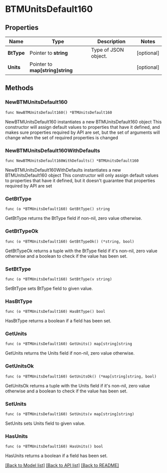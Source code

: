 # BTMUnitsDefault160

## Properties

Name | Type | Description | Notes
------------ | ------------- | ------------- | -------------
**BtType** | Pointer to **string** | Type of JSON object. | [optional] 
**Units** | Pointer to **map[string]string** |  | [optional] 

## Methods

### NewBTMUnitsDefault160

`func NewBTMUnitsDefault160() *BTMUnitsDefault160`

NewBTMUnitsDefault160 instantiates a new BTMUnitsDefault160 object
This constructor will assign default values to properties that have it defined,
and makes sure properties required by API are set, but the set of arguments
will change when the set of required properties is changed

### NewBTMUnitsDefault160WithDefaults

`func NewBTMUnitsDefault160WithDefaults() *BTMUnitsDefault160`

NewBTMUnitsDefault160WithDefaults instantiates a new BTMUnitsDefault160 object
This constructor will only assign default values to properties that have it defined,
but it doesn't guarantee that properties required by API are set

### GetBtType

`func (o *BTMUnitsDefault160) GetBtType() string`

GetBtType returns the BtType field if non-nil, zero value otherwise.

### GetBtTypeOk

`func (o *BTMUnitsDefault160) GetBtTypeOk() (*string, bool)`

GetBtTypeOk returns a tuple with the BtType field if it's non-nil, zero value otherwise
and a boolean to check if the value has been set.

### SetBtType

`func (o *BTMUnitsDefault160) SetBtType(v string)`

SetBtType sets BtType field to given value.

### HasBtType

`func (o *BTMUnitsDefault160) HasBtType() bool`

HasBtType returns a boolean if a field has been set.

### GetUnits

`func (o *BTMUnitsDefault160) GetUnits() map[string]string`

GetUnits returns the Units field if non-nil, zero value otherwise.

### GetUnitsOk

`func (o *BTMUnitsDefault160) GetUnitsOk() (*map[string]string, bool)`

GetUnitsOk returns a tuple with the Units field if it's non-nil, zero value otherwise
and a boolean to check if the value has been set.

### SetUnits

`func (o *BTMUnitsDefault160) SetUnits(v map[string]string)`

SetUnits sets Units field to given value.

### HasUnits

`func (o *BTMUnitsDefault160) HasUnits() bool`

HasUnits returns a boolean if a field has been set.


[[Back to Model list]](../README.md#documentation-for-models) [[Back to API list]](../README.md#documentation-for-api-endpoints) [[Back to README]](../README.md)



